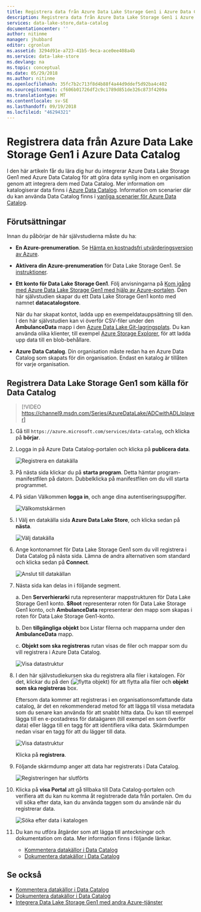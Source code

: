 ```yaml
---
title: Registrera data från Azure Data Lake Storage Gen1 i Azure Data Catalog | Microsoft Docs
description: Registrera data från Azure Data Lake Storage Gen1 i Azure Data Catalog
services: data-lake-store,data-catalog
documentationcenter: ''
author: nitinme
manager: jhubbard
editor: cgronlun
ms.assetid: 3294d91e-a723-41b5-9eca-ace0ee408a4b
ms.service: data-lake-store
ms.devlang: na
ms.topic: conceptual
ms.date: 05/29/2018
ms.author: nitinme
ms.openlocfilehash: 35fc7b2c713f8d4b88f4a44d9ddef5d92ba4c402
ms.sourcegitcommit: cf606b01726df2c9c1789d851de326c873f4209a
ms.translationtype: MT
ms.contentlocale: sv-SE
ms.lasthandoff: 09/19/2018
ms.locfileid: "46294321"
---
```

# <a name="register-data-from-azure-data-lake-storage-gen1-in-azure-data-catalog"></a>Registrera data från Azure Data Lake Storage Gen1 i Azure Data Catalog
I den här artikeln får du lära dig hur du integrerar Azure Data Lake Storage Gen1 med Azure Data Catalog för att göra data synlig inom en organisation genom att integrera dem med Data Catalog. Mer information om katalogiserar data finns i [Azure Data Catalog](../data-catalog/data-catalog-what-is-data-catalog.md). Information om scenarier där du kan använda Data Catalog finns i [vanliga scenarier för Azure Data Catalog](../data-catalog/data-catalog-common-scenarios.md).

## <a name="prerequisites"></a>Förutsättningar
Innan du påbörjar de här självstudierna måste du ha:

* **En Azure-prenumeration**. Se [Hämta en kostnadsfri utvärderingsversion av Azure](https://azure.microsoft.com/pricing/free-trial/).
* **Aktivera din Azure-prenumeration** för Data Lake Storage Gen1. Se [instruktioner](data-lake-store-get-started-portal.md).
* **Ett konto för Data Lake Storage Gen1**. Följ anvisningarna på [Kom igång med Azure Data Lake Storage Gen1 med hjälp av Azure-portalen](data-lake-store-get-started-portal.md). Den här självstudien skapar du ett Data Lake Storage Gen1 konto med namnet **datacatalogstore**.

    När du har skapat kontot, ladda upp en exempeldatauppsättning till den. I den här självstudien kan vi överför CSV-filer under den **AmbulanceData** mapp i den [Azure Data Lake Git-lagringsplats](https://github.com/Azure/usql/tree/master/Examples/Samples/Data/AmbulanceData/). Du kan använda olika klienter, till exempel [Azure Storage Explorer](http://storageexplorer.com/), för att ladda upp data till en blob-behållare.
* **Azure Data Catalog**. Din organisation måste redan ha en Azure Data Catalog som skapats för din organisation. Endast en katalog är tillåten för varje organisation.

## <a name="register-data-lake-storage-gen1-as-a-source-for-data-catalog"></a>Registrera Data Lake Storage Gen1 som källa för Data Catalog

> [!VIDEO https://channel9.msdn.com/Series/AzureDataLake/ADCwithADL/player]

1. Gå till `https://azure.microsoft.com/services/data-catalog`, och klicka på **börjar**.
1. Logga in på Azure Data Catalog-portalen och klicka på **publicera data**.

    ![Registrera en datakälla](./media/data-lake-store-with-data-catalog/register-data-source.png "registrerar en datakälla")
1. På nästa sida klickar du på **starta program**. Detta hämtar program-manifestfilen på datorn. Dubbelklicka på manifestfilen om du vill starta programmet.
1. På sidan Välkommen **logga in**, och ange dina autentiseringsuppgifter.

    ![Välkomstskärmen](./media/data-lake-store-with-data-catalog/welcome.screen.png "välkomstskärmen")
1. I Välj en datakälla sida **Azure Data Lake Store**, och klicka sedan på **nästa**.

    ![Välj datakälla](./media/data-lake-store-with-data-catalog/select-source.png "Välj datakälla")
1. Ange kontonamnet för Data Lake Storage Gen1 som du vill registrera i Data Catalog på nästa sida. Lämna de andra alternativen som standard och klicka sedan på **Connect**.

    ![Anslut till datakällan](./media/data-lake-store-with-data-catalog/connect-to-source.png "Anslut till datakällan")
1. Nästa sida kan delas in i följande segment.

    a. Den **Serverhierarki** ruta representerar mappstrukturen för Data Lake Storage Gen1 konto. **$Root** representerar roten för Data Lake Storage Gen1 konto, och **AmbulanceData** representerar den mapp som skapas i roten för Data Lake Storage Gen1-konto.

    b. Den **tillgängliga objekt** box Listar filerna och mapparna under den **AmbulanceData** mapp.

    c. **Objekt som ska registreras** rutan visas de filer och mappar som du vill registrera i Azure Data Catalog.

    ![Visa datastruktur](./media/data-lake-store-with-data-catalog/view-data-structure.png "visa datastruktur")
1. I den här självstudiekursen ska du registrera alla filer i katalogen. För det, klickar du på den (![flytta objekt](./media/data-lake-store-with-data-catalog/move-objects.png "flytta objekt")) för att flytta alla filer och **objekt som ska registreras** box.

    Eftersom data kommer att registreras i en organisationsomfattande data catalog, är det en rekommenderad metod för att lägga till vissa metadata som du senare kan använda för att snabbt hitta data. Du kan till exempel lägga till en e-postadress för dataägaren (till exempel en som överför data) eller lägga till en tagg för att identifiera vilka data. Skärmdumpen nedan visar en tagg för att du lägger till data.

    ![Visa datastruktur](./media/data-lake-store-with-data-catalog/view-selected-data-structure.png "visa datastruktur")

    Klicka på **registrera**.
1. Följande skärmdump anger att data har registrerats i Data Catalog.

    ![Registreringen har slutförts](./media/data-lake-store-with-data-catalog/registration-complete.png "visa datastruktur")
1. Klicka på **visa Portal** att gå tillbaka till Data Catalog-portalen och verifiera att du kan nu komma åt registrerade data från portalen. Om du vill söka efter data, kan du använda taggen som du använde när du registrerar data.

     ![Söka efter data i katalogen](./media/data-lake-store-with-data-catalog/search-data-in-catalog.png "söka efter data i katalogen")
1. Du kan nu utföra åtgärder som att lägga till anteckningar och dokumentation om data. Mer information finns i följande länkar.

    * [Kommentera datakällor i Data Catalog](../data-catalog/data-catalog-how-to-annotate.md)
    * [Dokumentera datakällor i Data Catalog](../data-catalog/data-catalog-how-to-documentation.md)

## <a name="see-also"></a>Se också
* [Kommentera datakällor i Data Catalog](../data-catalog/data-catalog-how-to-annotate.md)
* [Dokumentera datakällor i Data Catalog](../data-catalog/data-catalog-how-to-documentation.md)
* [Integrera Data Lake Storage Gen1 med andra Azure-tjänster](data-lake-store-integrate-with-other-services.md)
